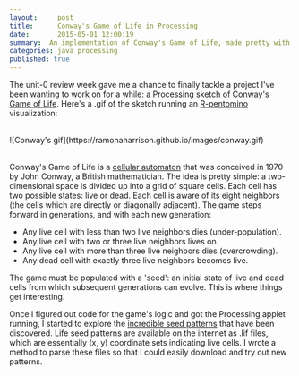 ```yaml
---
layout:     post
title:      Conway's Game of Life in Processing
date:       2015-05-01 12:00:19
summary:  An implementation of Conway's Game of Life, made pretty with Processing.
categories: java processing
published: true
---
```


The unit-0 review week gave me a chance to finally tackle a project I've been wanting to work on for a while: [a Processing sketch of Conway's Game of Life](https://github.com/ramonaharrison/game-of-life-processing). Here's a .gif of the sketch running an [R-pentomino](http://en.wikipedia.org/wiki/Methuselah_%28cellular_automaton%29) visualization:

<br>
![Conway's gif](https://ramonaharrison.github.io/images/conway.gif)
<br><br>

Conway's Game of Life is a [cellular automaton](http://en.wikipedia.org/wiki/Cellular_automaton) that was conceived in 1970 by John Conway, a British mathematician. The idea is pretty simple: a two-dimensional space is divided up into a grid of square cells. Each cell has two possible states: live or dead. Each cell is aware of its eight neighbors (the cells which are directly or diagonally adjacent). The game steps forward in generations, and with each new generation:

 * Any live cell with less than two live neighbors dies (under-population).
 * Any live cell with two or three live neighbors lives on.
 * Any live cell with more than three live neighbors dies (overcrowding).
 * Any dead cell with exactly three live neighbors becomes live.

 The game must be populated with a 'seed': an initial state of live and dead cells from which subsequent generations can evolve. This is where things get interesting.
 
 Once I figured out code for the game's logic and got the Processing applet running, I started to explore the [incredible seed patterns](http://www.conwaylife.com/wiki/Category:Patterns) that have been discovered. Life seed patterns are available on the internet as .lif files, which are essentially (x, y) coordinate sets indicating live cells. I wrote a method to parse these files so that I could easily download and try out new patterns.
 
